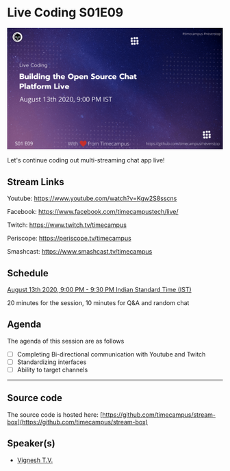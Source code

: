 # Live Coding S01E09

[![alt text](LC-S01E09.png "Watch/Subscribe to the video")](https://www.youtube.com/watch?v=Kgw2S8sscns)

Let's continue coding out multi-streaming chat app live!

## Stream Links

Youtube: https://www.youtube.com/watch?v=Kgw2S8sscns

Facebook: https://www.facebook.com/timecampustech/live/

Twitch: https://www.twitch.tv/timecampus

Periscope: https://periscope.tv/timecampus

Smashcast: https://www.smashcast.tv/timecampus

## Schedule

[August 13th 2020, 9:00 PM - 9:30 PM Indian Standard Time (IST)](https://calendar.google.com/event?action=TEMPLATE&tmeid=MHRkdGY1ZmRha3VybXNoaG10ZDJkY28xbGNfMjAyMDA4MTNUMTUzMDAwWiB0aW1lY2FtcHVzLmNvbV8zaHE0cHRrczBsZTJybmQwajAxbzYwMTRhZ0Bn&tmsrc=timecampus.com_3hq4ptks0le2rnd0j01o6014ag%40group.calendar.google.com)

20 minutes for the session, 10 minutes for Q&A and random chat

## Agenda

The agenda of this session are as follows

- [ ] Completing Bi-directional communication with Youtube and Twitch
- [ ] Standardizing interfaces
- [ ] Ability to target channels

---

## Source code

The source code is hosted here: [https://github.com/timecampus/stream-box](https://github.com/timecampus/stream-box)

## Speaker(s)

- [Vignesh T.V.](http://tvvignesh.com/)
